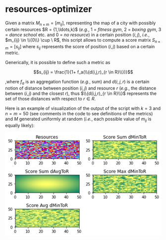 # resources-optimizer

Given a matrix $M_{n \times m} = [m_{ij}]$, representing the map of a city with possibly certain resources $R = \{1,\ldots,k}$ (*e.g.*, 1 = *fitness gym*, 2 = *boxing gym*, 3 = *dance school* etc. and 0 = *no resource*) in a certain position $(i,j)$, *i.e.*, $m_{ij} \in \\{0\\} \cup \ R$, this script allows to compute a score matrix $S_{n \times m} = [s_{ij}]$ where $s_{ij}$ represents the score of position $(i,j)$ based on a certain metric.

Generically, it is possible to define such a metric as 

$$s_{ij} = \frac{1}{1+ f_a(\\{d(i,j,r)_{r \in R}\\})}$$

,where $f_a$ is an aggregation function (*e.g.*, sum) and $d(i,j,r)$ is a certain notion of distance between position $(i,j)$ and resource $r$ (*e.g.*, the distance between $(i,j)$ and the closest $r$), thus $\\{d(i,j,r)_{r \in R}\\}$ represents the set of those distances with respect to $r \in R$.

Here is an example of visualization of the output of the script with $k = 3$ and $n = m = 50$ (see comments in the code to see definitions of the metrics) and $M$ generated uniformly at random (*i.e.*, each possible value of $m_{ij}$ is equally likely):

<p align="center">
    <img width="900" src="https://raw.githubusercontent.com/lorenzogentile404/resources-optimizer/main/resourceOptimizerOutput.png" alt="Material Bread logo">
</p>
